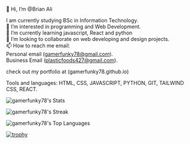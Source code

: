 👋 Hi, I’m @Brian Ali

I am currently studying BSc in Information Technology.                                                                        
👀 I’m interested in programming and Web Development.                                                                          
🌱 I’m currently learning   javascript, React and python                                                                                       
💞️ I’m looking to collaborate on web developing and design projects.   
📫 How to reach me  email:                                                                      
                          Personal email (gamerfunky78@gmail.com).                                                          
                           Business Email  (plasticfoods427@gmail.com).    
                             
check out my portfolio at                                  (gamerfunky78.github.io)

<!---
gamerfunky78/gamerfunky78 is a ✨ special ✨ repository because its `README.md` (this file) appears on your GitHub profile.
You can click the Preview link to take a look at your changes.
--->

Tools and languages: HTML, CSS, JAVASCRIPT, PYTHON, GIT, TAILWIND CSS, REACT.


![gamerfunky78's Stats](https://github-readme-stats.vercel.app/api?username=gamerfunky78&theme=merko&show_icons=true&hide_border=true&count_private=true)

![gamerfunky78's Streak](https://github-readme-streak-stats.herokuapp.com/?user=gamerfunky78&theme=merko&hide_border=true)

![gamerfunky78's Top Languages](https://github-readme-stats.vercel.app/api/top-langs/?username=gamerfunky78&theme=merko&show_icons=true&hide_border=true&layout=compact)

[![trophy](https://github-profile-trophy.vercel.app/?username=gamerfunky78)](https://github.com/ryo-ma/github-profile-trophy)
